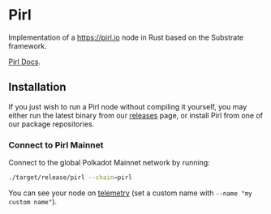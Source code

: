 # Pirl

Implementation of a https://pirl.io node in Rust based on the Substrate framework.


[Pirl Docs](https://docs.pirl.io).

## Installation

If you just wish to run a Pirl node without compiling it yourself, you may
either run the latest binary from our
[releases](https://github.com/pirl/pirl2/releases) page, or install
Pirl from one of our package repositories.

### Connect to Pirl Mainnet

Connect to the global Polkadot Mainnet network by running:

```bash
./target/release/pirl --chain=pirl
```

You can see your node on [telemetry] (set a custom name with `--name "my custom name"`).

[telemetry]: https://telemetry.polkadot.io/#list/Pirl
